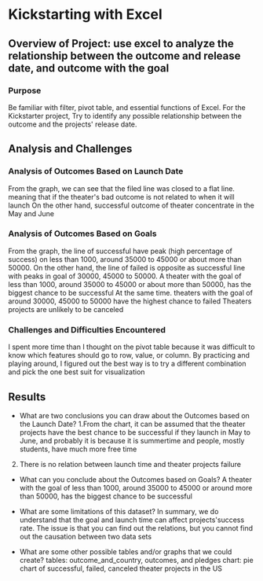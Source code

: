 # Kickstarting with Excel

## Overview of Project: use excel to analyze the relationship between the outcome and release date, and outcome with the goal  

### Purpose 
Be familiar with filter, pivot table, and essential functions of Excel. 
For the Kickstarter project, Try to identify any possible relationship between the outcome and the projects' release date.


## Analysis and Challenges

### Analysis of Outcomes Based on Launch Date
From the graph, we can see that the filed line was closed to a flat line. meaning that if the theater's bad outcome is not related to when it will launch 
On the other hand, successful outcome of theater concentrate in the May and June


### Analysis of Outcomes Based on Goals
From the graph, the line of successful have peak (high percentage of success) on less than 1000,  around 35000 to 45000 or about more than 50000.
On the other hand, the line of failed is opposite as successful line with peaks in goal of 30000, 45000 to 50000.
A theater with the goal of less than 1000, around 35000 to 45000 or about more than 50000, has the biggest chance to be successful
At the same time. theaters with the goal of around 30000, 45000 to 50000 have the highest chance to failed 
Theaters projects are unlikely to be canceled 

### Challenges and Difficulties Encountered

I spent more time than I thought on the pivot table because it was difficult to know which features should go to row, value, or column. By practicing and playing around, I figured out the best way is to try a different combination and pick the one best suit for visualization

## Results

- What are two conclusions you can draw about the Outcomes based on the Launch Date?
1.From the chart, it can be assumed that the theater projects have the best chance to be successful if they launch in May to June, and probably it is because it is summertime and people, mostly students, have much more free time 
2. There is no relation between launch time and theater projects failure 


- What can you conclude about the Outcomes based on Goals?
A theater with the goal of less than 1000, around 35000 to 45000 or around more than 50000, has the biggest chance to be successful

- What are some limitations of this dataset?
In summary, we do understand that the goal and launch time can affect projects'success rate. The issue is that you can find out the relations, but you cannot find out the causation between two data sets 

- What are some other possible tables and/or graphs that we could create?
tables: outcome_and_country, outcomes, and pledges 
chart: pie chart of successful, failed, canceled theater projects in the US


